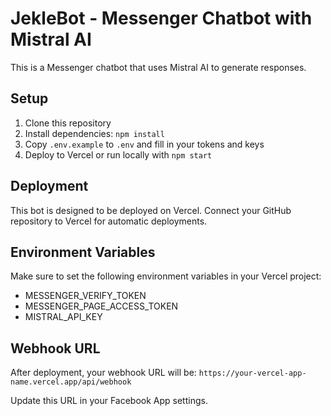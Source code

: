 # JekleBot - Messenger Chatbot with Mistral AI

This is a Messenger chatbot that uses Mistral AI to generate responses.

## Setup

1. Clone this repository
2. Install dependencies: `npm install`
3. Copy `.env.example` to `.env` and fill in your tokens and keys
4. Deploy to Vercel or run locally with `npm start`

## Deployment

This bot is designed to be deployed on Vercel. Connect your GitHub repository to Vercel for automatic deployments.

## Environment Variables

Make sure to set the following environment variables in your Vercel project:

- MESSENGER_VERIFY_TOKEN
- MESSENGER_PAGE_ACCESS_TOKEN
- MISTRAL_API_KEY

## Webhook URL

After deployment, your webhook URL will be:
`https://your-vercel-app-name.vercel.app/api/webhook`

Update this URL in your Facebook App settings.